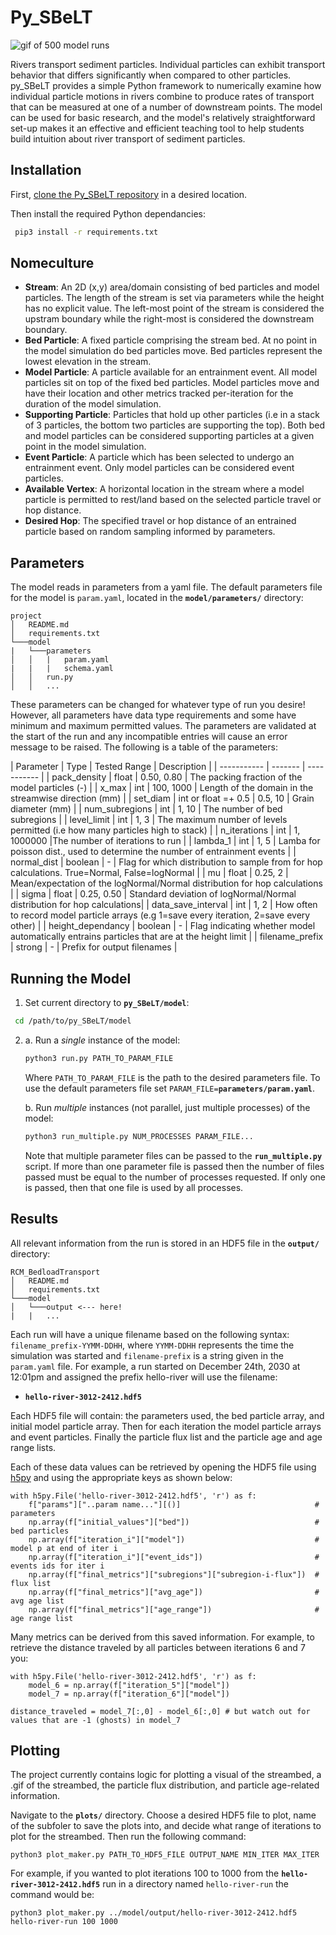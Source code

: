 # Py_SBeLT

![gif of 500 model runs](figures/Cropped_ModelGif.gif)

Rivers transport sediment particles. Individual particles can exhibit transport behavior that differs significantly when compared to other particles. py_SBeLT provides a simple Python framework to numerically examine how individual particle motions in rivers combine to produce rates of transport that can be measured at one of a number of downstream points. The model can be used for basic research, and the model's relatively straightforward set-up makes it an effective and efficient teaching tool to help students build intuition about river transport of sediment particles.

## Installation

First, [clone the Py_SBeLT repository](https://docs.github.com/en/repositories/creating-and-managing-repositories/cloning-a-repository) in a desired location.

Then install the required Python dependancies:

```bash
 pip3 install -r requirements.txt
```

## Nomeculture

- **Stream**: An 2D (x,y) area/domain consisting of bed particles and model particles. The length of the stream is set via parameters while the height has no explicit value. The left-most point of the stream is considered the upstram boundary while the right-most is considered the downstream boundary.
- **Bed Particle**: A fixed particle comprising the stream bed. At no point in the model simulation do bed particles move. Bed particles represent the lowest elevation in the stream.
- **Model Particle**: A particle available for an entrainment event. All model particles sit on top of the fixed bed particles. Model particles move and have their location and other metrics tracked per-iteration for the duration of the model simulation.
- **Supporting Particle**: Particles that hold up other particles (i.e in a stack of 3 particles, the bottom two particles are supporting the top). Both bed and model particles can be considered supporting particles at a given point in the model simulation.
- **Event Particle**: A particle which has been selected to undergo an entrainment event. Only model particles can be considered event particles.
- **Available Vertex**: A horizontal location in the stream where a model particle is permitted to rest/land based on the selected particle travel or hop distance.
- **Desired Hop**: The specified travel or hop distance of an entrained particle based on random sampling informed by parameters.

## Parameters

The model reads in parameters from a yaml file. The default parameters file for the model is `param.yaml`, located in the **`model/parameters/`** directory:

```
project
│   README.md
│   requirements.txt
└───model
|   └───parameters
│   │   |   param.yaml
|   |   |   schema.yaml
│   │   run.py
│   │   ...
```

These parameters can be changed for whatever type of run you desire! However, all parameters have data type requirements and some have minimum and maximum permitted values. The parameters are validated at the start of the run and any incompatible entries will cause an error message to be raised. The following is a table of the parameters:

| Parameter | Type | Tested Range | Description |
| ----------- | ------- | ----------- |
| pack_density | float | 0.50, 0.80 | The packing fraction of the model particles (-) |
| x_max | int | 100, 1000 | Length of the domain in the streamwise direction (mm) |
| set_diam | int or float =+ 0.5 | 0.5, 10 | Grain diameter (mm) |
| num_subregions | int | 1, 10 | The number of bed subregions |
| level_limit | int | 1, 3 | The maximum number of levels permitted (i.e how many particles high to stack)  |
| n_iterations | int | 1, 1000000 |The number of iterations to run |
| lambda_1 | int | 1, 5 | Lamba for poisson dist., used to determine the number of entrainment events |
| normal_dist | boolean | - | Flag for which distribution to sample from for hop calculations. True=Normal, False=logNormal |
| mu | float | 0.25, 2 | Mean/expectation of the logNormal/Normal distribution for hop calculations |
| sigma | float | 0.25, 0.50 | Standard deviation of logNormal/Normal distribution for hop calculations|
| data_save_interval | int | 1, 2 | How often to record model particle arrays (e.g 1=save every iteration, 2=save every other) |
| height_dependancy | boolean | - | Flag indicating whether model automatically entrains particles that are at the height limit |
| filename_prefix | strong | - | Prefix for output filenames |

## Running the Model

1. Set current directory to **`py_SBeLT/model`**:

```bash
 cd /path/to/py_SBeLT/model
```

2. 
    a. Run a _single_ instance of the model:

    ```bash
    python3 run.py PATH_TO_PARAM_FILE
    ```

    Where `PATH_TO_PARAM_FILE` is the path to the desired parameters file. To use the default parameters file set `PARAM_FILE=`**`parameters/param.yaml`**.

    b. Run _multiple_ instances (not parallel, just multiple processes) of the model:

    ```bash
    python3 run_multiple.py NUM_PROCESSES PARAM_FILE...
    ```

    Note that multiple parameter files can be passed to the **`run_multiple.py`** script. If more than one parameter file is passed then the number of files passed must be equal to the number of processes requested. If only one is passed, then that one file is used by all processes.

## Results

All relevant information from the run is stored in an HDF5 file in the **`output/`** directory:

```
RCM_BedloadTransport
│   README.md
│   requirements.txt
└───model
│   └───output <--- here!
|   |   ...
```

Each run will have a unique filename based on the following syntax: `filename_prefix-YYMM-DDHH`, where `YYMM-DDHH` represents the time the simulation was started and `filename-prefix` is a string given in the `param.yaml` file. For example, a run started on December 24th, 2030 at 12:01pm and assigned the prefix hello-river will use the filename:

- **`hello-river-3012-2412.hdf5`**

Each HDF5 file will contain: the parameters used, the bed particle array, and initial model particle array. Then for each iteration the model particle arrays and event particles. Finally the particle flux list and the particle age and age range lists.

Each of these data values can be retrieved by opening the HDF5 file using [h5py](https://docs.h5py.org/en/stable/) and using the appropriate keys as shown below:

```{python3}
with h5py.File('hello-river-3012-2412.hdf5', 'r') as f:
    f["params"]["..param name..."][()]                              # parameters
    np.array(f["initial_values"]["bed"])                            # bed particles
    np.array(f["iteration_i"]["model"])                             # model p at end of iter i
    np.array(f["iteration_i"]["event_ids"])                         # events ids for iter i
    np.array(f["final_metrics"]["subregions"]["subregion-i-flux"])  # flux list
    np.array(f["final_metrics"]["avg_age"])                         # avg age list
    np.array(f["final_metrics"]["age_range"])                       # age range list
```

Many metrics can be derived from this saved information. For example, to retrieve the distance traveled by all particles between iterations 6 and 7 you:

```{python}
with h5py.File('hello-river-3012-2412.hdf5', 'r') as f:
    model_6 = np.array(f["iteration_5"]["model"])
    model_7 = np.array(f["iteration_6"]["model"])

distance_traveled = model_7[:,0] - model_6[:,0] # but watch out for values that are -1 (ghosts) in model_7
```

## Plotting

The project currently contains logic for plotting a visual of the streambed, a .gif of the streambed, the particle flux distribution, and particle age-related information.

Navigate to the **`plots/`** directory. Choose a desired HDF5 file to plot, name of the subfoler to save the plots into, and decide what range of iterations to plot for the streambed. Then run the following command:

```{bash}
python3 plot_maker.py PATH_TO_HDF5_FILE OUTPUT_NAME MIN_ITER MAX_ITER
```

For example, if you wanted to plot iterations 100 to 1000 from the **`hello-river-3012-2412.hdf5`** run in a directory named `hello-river-run` the command would be:

```{bash}
python3 plot_maker.py ../model/output/hello-river-3012-2412.hdf5 hello-river-run 100 1000
```

<!-- Embed a gif here as an example/motivation -->

